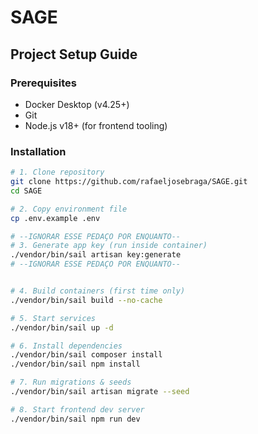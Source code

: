 # SAGE
## Project Setup Guide

### Prerequisites
- Docker Desktop (v4.25+)
- Git
- Node.js v18+ (for frontend tooling)

### Installation
```bash
# 1. Clone repository
git clone https://github.com/rafaeljosebraga/SAGE.git
cd SAGE

# 2. Copy environment file
cp .env.example .env

# --IGNORAR ESSE PEDAÇO POR ENQUANTO--
# 3. Generate app key (run inside container)
./vendor/bin/sail artisan key:generate
# --IGNORAR ESSE PEDAÇO POR ENQUANTO--


# 4. Build containers (first time only)
./vendor/bin/sail build --no-cache

# 5. Start services
./vendor/bin/sail up -d

# 6. Install dependencies
./vendor/bin/sail composer install
./vendor/bin/sail npm install

# 7. Run migrations & seeds
./vendor/bin/sail artisan migrate --seed

# 8. Start frontend dev server
./vendor/bin/sail npm run dev
